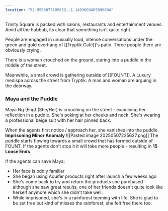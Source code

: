 ```yaml
---
location: "52.9558077105852,-1.1493603405896604"
---
```


Trinity Square is packed with salons, restaurants and entertainment venues.
Amid all the hubbub, its clear that something isn't quite right.

People are engaged in unusually loud, intense conversations under the green and gold overhang of [[Tryptik Café]]'s patio. Three people there are obviously crying.

There is a woman crouched on the ground, staring into a puddle in the middle of the street.

Meanwhile, a small crowd is gathering outside of [[FOUNT]]. A Luxury medispa across the street from Tryptik. A man and woman are arguing in the doorway.

### Maya and the Puddle
Maya Ng (Eng) (She/Her) is crouching on the street - examining her reflection in a puddle. She's poking at her cheeks and neck. She's wearing a professional beige suit with her hair pinned back.

When the agents first notice / approach her, she vanishes into the puddle.
**Imprisoning Minor Anomaly** 
![[Pasted image 20250507225627.png]]
The puddle starts flowing towards a small crowd that has formed outside of FOUNT.
If the agents don't stop it it will take more people - resulting in **15 Loose Ends**

If the agents can save Maya;
- Her face is oddly familiar
- She began using Aquifer products right after launch a few weeks ago
- She's come back to try and return the products she purchased - although she saw great results, one of her friends doesn't quite look like herself anymore which she didn't take well.
- While imprisoned, she's in a rainforest teeming with life. She is glad to be set free but kind of misses the rainforest, she felt free there too.